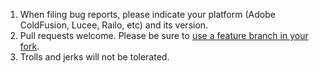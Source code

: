 1. When filing bug reports, please indicate your platform (Adobe ColdFusion, Lucee, Railo, etc) and its version.
1. Pull requests welcome. Please be sure to [use a feature branch in your fork](http://fusiongrokker.com/post/github-tip-for-your-first-pull-request).
1. Trolls and jerks will not be tolerated.
